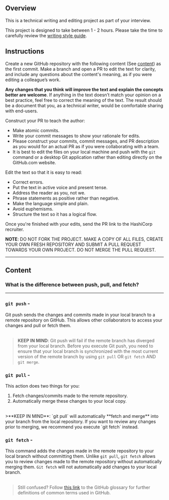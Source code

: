 ## Overview

This is a technical writing and editing project as part of your interview.

This project is designed to take between 1 - 2 hours.
Please take the time to carefully review the [writing style guide](../styling-guide-snippet.md).

## Instructions

Create a new GitHub repository with the following content (See [content](#content)) as the first commit. Make a branch and open a PR to edit the text for clarity, and include any questions about the content's meaning, as if you were editing a colleague’s work. 

 **Any changes that you think will improve the text and explain the concepts better are welcome**. If anything in the text doesn’t match your opinion on a best practice, feel free to correct the meaning of the text. The result should be a document that you, as a technical writer, would be comfortable sharing with end-users.


Construct your PR to teach the author:
- Make atomic commits.
- Write your commit messages to show your rationale for edits.
- Please construct your commits, commit messages, and PR description as you would for an actual PR as if you were collaborating with a team.
- It is best to edit the files on your local machine and push with the `git` command or a desktop Git application rather than editing directly on the GitHub.com website.

Edit the text so that it is easy to read:
- Correct errors.
- Put the text in active voice and present tense.
- Address the reader as you, not we.
- Phrase statements as positive rather than negative.
- Make the language simple and plain. 
- Avoid euphemisms.
- Structure the text so it has a logical flow. 

Once you're finished with your edits, send the PR link to the HashiCorp recruiter.

**NOTE**: DO NOT FORK THE PROJECT. MAKE A COPY OF ALL FILES, CREATE YOUR OWN FRESH REPOSITORY AND SUBMIT A PULL REQUEST TOWARDS YOUR OWN PROJECT. DO NOT MERGE THE PULL REQUEST.

---

## Content

### What is the difference between push, pull, and fetch?
*** 

### `git push` - 
Git push sends the changes and commits made in your local branch to a remote repository on GitHub. This allows other collaborators to access your changes and pull or fetch them.  
<br> 
>**KEEP IN MIND**: Git push will fail if the remote branch has diverged from your local branch. Before you execute Git push, you need to ensure that your local branch is synchronized with the most current version of the remote branch by using `git pull` OR `git fetch` AND `git merge`.
 

### `git pull` - 
This action does two things for you:  
1. Fetch changes/commits made to the remote repository.
2. Automatically merge these changes to your local copy.  
<br> 
>**KEEP IN MIND**: `git pull` will automatically **fetch and merge** into your branch from the local repository. If you want to review any changes prior to merging, we recommend you execute `git fetch` instead.


### `git fetch` - 
This command adds the changes made in the remote repository to your local branch without committing them. Unlike `git pull`, `git fetch` allows you to review changes made to the remote repository without automatically merging them. `Git fetch` will not automatically add changes to your local branch.  
<br> 
> Still confused? Follow [this link](https://docs.github.com/en/get-started/quickstart/github-glossary) to the GitHub glossary for further definitions of common terms used in GitHub. 
